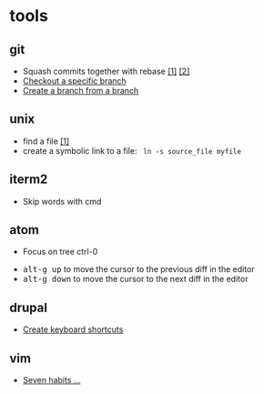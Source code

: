 # tools

## git 

- Squash commits together with rebase [[1]](http://gitready.com/advanced/2009/02/10/squashing-commits-with-rebase.html) [[2]](https://github.com/ginatrapani/todo.txt-android/wiki/Squash-All-Commits-Related-to-a-Single-Issue-into-a-Single-Commit)
- [Checkout a specific branch](http://stackoverflow.com/questions/67699/how-to-clone-all-remote-branches-in-git)
- [Create a branch from a branch](http://stackoverflow.com/questions/4470523/git-create-a-branch-from-another-branch)

## unix

- find a file [[1]](http://www.cyberciti.biz/faq/howto-find-a-file-under-unix/)
- create a symbolic link to a file: ``` ln -s source_file myfile```

## iterm2

- Skip words with cmd

## atom

- Focus on tree ctrl-0
* <kbd>alt-g up</kbd> to move the cursor to the previous diff in the editor
* <kbd>alt-g down</kbd> to move the cursor to the next diff in the editor

## drupal

- [Create keyboard shortcuts](https://www.drupal.org/project/keyboard_shortcut)

## vim

- [Seven habits ...](http://www.moolenaar.net/habits.html)
